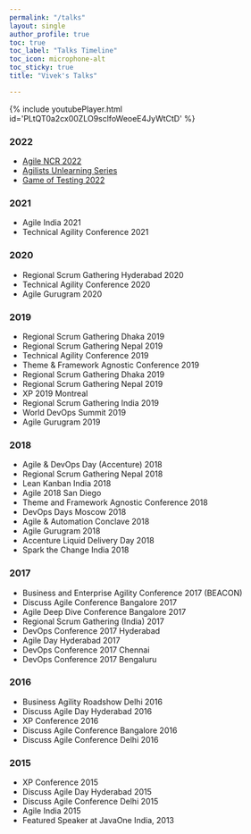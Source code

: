 ```yaml
---
permalink: "/talks"
layout: single
author_profile: true
toc: true
toc_label: "Talks Timeline"
toc_icon: microphone-alt
toc_sticky: true
title: "Vivek's Talks"

---
```

{% include youtubePlayer.html id='PLtQT0a2cx00ZLO9sclfoWeoeE4JyWtCtD' %}

### 2022
- [Agile NCR 2022](https://youtu.be/IkjkvVkVXYg)
- [Agilists Unlearning Series](https://www.youtube.com/watch?v=FZpqAmBs4oQ)
- [Game of Testing 2022](https://www.youtube.com/watch?v=NjHrxlatrAI)

### 2021
- Agile India 2021
- Technical Agility Conference 2021

### 2020
- Regional Scrum Gathering Hyderabad 2020
- Technical Agility Conference 2020
- Agile Gurugram 2020

### 2019
- Regional Scrum Gathering Dhaka 2019
- Regional Scrum Gathering Nepal 2019
- Technical Agility Conference 2019
- Theme & Framework Agnostic Conference 2019
- Regional Scrum Gathering Dhaka 2019
- Regional Scrum Gathering Nepal 2019
- XP 2019 Montreal
- Regional Scrum Gathering India 2019
- World DevOps Summit 2019
- Agile Gurugram 2019

### 2018
- Agile & DevOps Day (Accenture) 2018
- Regional Scrum Gathering Nepal 2018
- Lean Kanban India 2018
- Agile 2018 San Diego
- Theme and Framework Agnostic Conference 2018
- DevOps Days Moscow 2018
- Agile & Automation Conclave 2018
- Agile Gurugram 2018
- Accenture Liquid Delivery Day 2018 
- Spark the Change India 2018

### 2017
- Business and Enterprise Agility Conference 2017 (BEACON)
- Discuss Agile Conference Bangalore 2017
- Agile Deep Dive Conference Bangalore 2017
- Regional Scrum Gathering (India) 2017
- DevOps Conference 2017 Hyderabad
- Agile Day Hyderabad 2017
- DevOps Conference 2017 Chennai
- DevOps Conference 2017 Bengaluru

### 2016
- Business Agility Roadshow Delhi 2016
- Discuss Agile Day Hyderabad 2016
- XP Conference 2016
- Discuss Agile Conference Bangalore 2016
- Discuss Agile Conference Delhi 2016

### 2015
- XP Conference 2015
- Discuss Agile Day Hyderabad 2015
- Discuss Agile Conference Delhi  2015
- Agile India 2015
- Featured Speaker at JavaOne India, 2013
